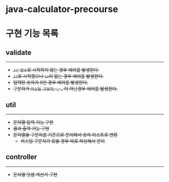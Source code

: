 # java-calculator-precourse

# 구현 기능 목록
## validate

---
- ~~```//```, ```양수```로 시작하지 않는 경우 에러를 발생한다.~~
- ~~```//```로 시작했으나 ```\n```이 없는 경우 에러를 발생한다.~~
- ~~입력된 숫자가 0인 경우 에러를 발생한다.~~
- ~~구분자가 ```커스텀 구분자```, ```:```, ```,``` 이 아닌경우 에러를 발생한다.~~

## util

---
- ~~문자열 입력 기능 구현~~
- ~~결과 출력 기능 구현~~
- ~~문자열을 구분자를 기준으로 분리해서 숫자 리스트로 변환~~
  - ~~커스텀 구분자가 있을 경우 따로 파싱해서 분리~~


## controller

---
- ~~문자열 덧셈 계산기 구현~~
